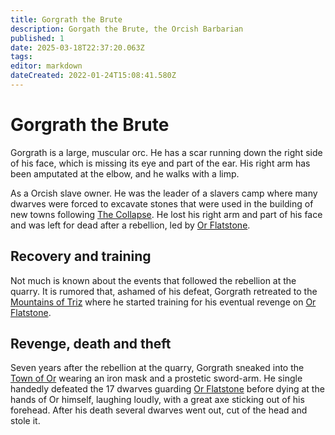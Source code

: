 ```yaml
---
title: Gorgrath the Brute
description: Gorgath the Brute, the Orcish Barbarian
published: 1
date: 2025-03-18T22:37:20.063Z
tags: 
editor: markdown
dateCreated: 2022-01-24T15:08:41.580Z
---
```


# Gorgrath the Brute
Gorgrath is a large, muscular orc. He has a scar running down the right side of his face, which is missing its eye and part of the ear. His right arm has been amputated at the elbow, and he walks with a limp.

As a Orcish slave owner. He was the leader of a slavers camp where many dwarves were forced to excavate stones that were used in the building of new towns following [The Collapse](/i/17). He lost his right arm and part of his face and was left for dead after a rebellion, led by [Or Flatstone](/i/13).

## Recovery and training
Not much is known about the events that followed the rebellion at the quarry. It is rumored that, ashamed of his defeat, Gorgrath retreated to the [Mountains of Triz](/i/23) where he started training for his eventual revenge on [Or Flatstone](/i/13).

## Revenge, death and theft
Seven years after the rebellion at the quarry, Gorgrath sneaked into the [Town of Or](/i/11) wearing an iron mask and a prostetic sword-arm. He single handedly defeated the 17 dwarves guarding [Or Flatstone](/i/13) before dying at the hands of Or himself, laughing loudly, with a great axe sticking out of his forehead. After his death several dwarves went out, cut of the head and stole it.